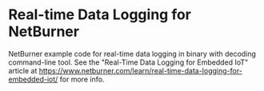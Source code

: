 # Real-time Data Logging for NetBurner

NetBurner example code for real-time data logging in binary with decoding command-line tool.
See the "Real-Time Data Logging for Embedded IoT" article at https://www.netburner.com/learn/real-time-data-logging-for-embedded-iot/ for more info.
